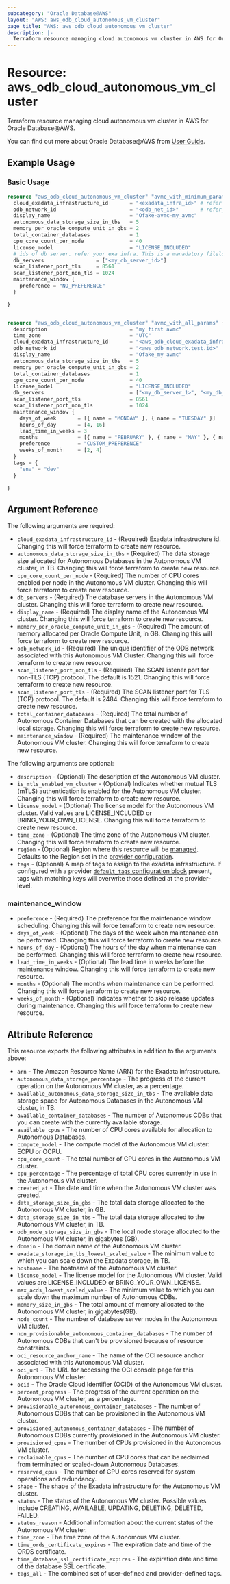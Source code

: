 ```yaml
---
subcategory: "Oracle Database@AWS"
layout: "AWS: aws_odb_cloud_autonomous_vm_cluster"
page_title: "AWS: aws_odb_cloud_autonomous_vm_cluster"
description: |-
  Terraform resource managing cloud autonomous vm cluster in AWS for Oracle Database@AWS.
---
```


# Resource: aws_odb_cloud_autonomous_vm_cluster

Terraform resource managing cloud autonomous vm cluster in AWS for Oracle Database@AWS.

You can find out more about Oracle Database@AWS from [User Guide](https://docs.aws.amazon.com/odb/latest/UserGuide/what-is-odb.html).

## Example Usage

### Basic Usage

```terraform
resource "aws_odb_cloud_autonomous_vm_cluster" "avmc_with_minimum_parameters" {
  cloud_exadata_infrastructure_id       = "<exadata_infra_id>" # refer your exadata infra id
  odb_network_id                        = "<odb_net_id>"       # refer_your_odb_net_id
  display_name                          = "Ofake-avmc-my_avmc"
  autonomous_data_storage_size_in_tbs   = 5
  memory_per_oracle_compute_unit_in_gbs = 2
  total_container_databases             = 1
  cpu_core_count_per_node               = 40
  license_model                         = "LICENSE_INCLUDED"
  # ids of db server. refer your exa infra. This is a manadatory fileld. Refer your cloud exadata infrastructure for db server id
  db_servers                 = ["<my_db_server_id>"]
  scan_listener_port_tls     = 8561
  scan_listener_port_non_tls = 1024
  maintenance_window {
    preference = "NO_PREFERENCE"
  }

}


resource "aws_odb_cloud_autonomous_vm_cluster" "avmc_with_all_params" {
  description                           = "my first avmc"
  time_zone                             = "UTC"
  cloud_exadata_infrastructure_id       = "<aws_odb_cloud_exadata_infrastructure.test.id>"
  odb_network_id                        = "<aws_odb_network.test.id>"
  display_name                          = "Ofake_my avmc"
  autonomous_data_storage_size_in_tbs   = 5
  memory_per_oracle_compute_unit_in_gbs = 2
  total_container_databases             = 1
  cpu_core_count_per_node               = 40
  license_model                         = "LICENSE_INCLUDED"
  db_servers                            = ["<my_db_server_1>", "<my_db_server_2>"]
  scan_listener_port_tls                = 8561
  scan_listener_port_non_tls            = 1024
  maintenance_window {
    days_of_week       = [{ name = "MONDAY" }, { name = "TUESDAY" }]
    hours_of_day       = [4, 16]
    lead_time_in_weeks = 3
    months             = [{ name = "FEBRUARY" }, { name = "MAY" }, { name = "AUGUST" }, { name = "NOVEMBER" }]
    preference         = "CUSTOM_PREFERENCE"
    weeks_of_month     = [2, 4]
  }
  tags = {
    "env" = "dev"
  }

}

```

## Argument Reference

The following arguments are required:

* `cloud_exadata_infrastructure_id` - (Required) Exadata infrastructure id. Changing this will force terraform to create new resource.
* `autonomous_data_storage_size_in_tbs` - (Required) The data storage size allocated for Autonomous Databases in the Autonomous VM cluster, in TB. Changing this will force terraform to create new resource.
* `cpu_core_count_per_node` - (Required) The number of CPU cores enabled per node in the Autonomous VM cluster. Changing this will force terraform to create new resource.
* `db_servers` - (Required) The database servers in the Autonomous VM cluster. Changing this will force terraform to create new resource.
* `display_name` - (Required) The display name of the Autonomous VM cluster. Changing this will force terraform to create new resource.
* `memory_per_oracle_compute_unit_in_gbs` - (Required) The amount of memory allocated per Oracle Compute Unit, in GB. Changing this will force terraform to create new resource.
* `odb_network_id` - (Required) The unique identifier of the ODB network associated with this Autonomous VM Cluster. Changing this will force terraform to create new resource.
* `scan_listener_port_non_tls` - (Required) The SCAN listener port for non-TLS (TCP) protocol. The default is 1521. Changing this will force terraform to create new resource.
* `scan_listener_port_tls` - (Required) The SCAN listener port for TLS (TCP) protocol. The default is 2484. Changing this will force terraform to create new resource.
* `total_container_databases` - (Required) The total number of Autonomous Container Databases that can be created with the allocated local storage. Changing this will force terraform to create new resource.
* `maintenance_window` - (Required) The maintenance window of the Autonomous VM cluster. Changing this will force terraform to create new resource.

The following arguments are optional:

* `description` - (Optional) The description of the Autonomous VM cluster.
* `is_mtls_enabled_vm_cluster` - (Optional) Indicates whether mutual TLS (mTLS) authentication is enabled for the Autonomous VM cluster. Changing this will force terraform to create new resource.
* `license_model` - (Optional) The license model for the Autonomous VM cluster. Valid values are LICENSE_INCLUDED or BRING_YOUR_OWN_LICENSE. Changing this will force terraform to create new resource.
* `time_zone` - (Optional) The time zone of the Autonomous VM cluster. Changing this will force terraform to create new resource.
* `region` - (Optional) Region where this resource will be [managed](https://docs.aws.amazon.com/general/latest/gr/rande.html#regional-endpoints). Defaults to the Region set in the [provider configuration](https://registry.terraform.io/providers/hashicorp/aws/latest/docs#aws-configuration-reference).
* `tags` - (Optional) A map of tags to assign to the exadata infrastructure. If configured with a provider [`default_tags` configuration block](https://registry.terraform.io/providers/hashicorp/aws/latest/docs#default_tags-configuration-block) present, tags with matching keys will overwrite those defined at the provider-level.

### maintenance_window

* `preference` - (Required) The preference for the maintenance window scheduling. Changing this will force terraform to create new resource.
* `days_of_week` - (Optional) The days of the week when maintenance can be performed. Changing this will force terraform to create new resource.
* `hours_of_day` - (Optional) The hours of the day when maintenance can be performed. Changing this will force terraform to create new resource.
* `lead_time_in_weeks` - (Optional) The lead time in weeks before the maintenance window. Changing this will force terraform to create new resource.
* `months` - (Optional) The months when maintenance can be performed. Changing this will force terraform to create new resource.
* `weeks_of_month` - (Optional) Indicates whether to skip release updates during maintenance. Changing this will force terraform to create new resource.

## Attribute Reference

This resource exports the following attributes in addition to the arguments above:

* `arn` - The Amazon Resource Name (ARN) for the Exadata infrastructure.
* `autonomous_data_storage_percentage` - The progress of the current operation on the Autonomous VM cluster, as a percentage.
* `available_autonomous_data_storage_size_in_tbs` - The available data storage space for Autonomous Databases in the Autonomous VM cluster, in TB.
* `available_container_databases` - The number of Autonomous CDBs that you can create with the currently available storage.
* `available_cpus` - The number of CPU cores available for allocation to Autonomous Databases.
* `compute_model` - The compute model of the Autonomous VM cluster: ECPU or OCPU.
* `cpu_core_count` - The total number of CPU cores in the Autonomous VM cluster.
* `cpu_percentage` - The percentage of total CPU cores currently in use in the Autonomous VM cluster.
* `created_at` - The date and time when the Autonomous VM cluster was created.
* `data_storage_size_in_gbs` - The total data storage allocated to the Autonomous VM cluster, in GB.
* `data_storage_size_in_tbs` - The total data storage allocated to the Autonomous VM cluster, in TB.
* `odb_node_storage_size_in_gbs` - The local node storage allocated to the Autonomous VM cluster, in gigabytes (GB).
* `domain` - The domain name of the Autonomous VM cluster.
* `exadata_storage_in_tbs_lowest_scaled_value` - The minimum value to which you can scale down the Exadata storage, in TB.
* `hostname` - The hostname of the Autonomous VM cluster.
* `license_model` - The license model for the Autonomous VM cluster. Valid values are LICENSE_INCLUDED or BRING_YOUR_OWN_LICENSE.
* `max_acds_lowest_scaled_value` - The minimum value to which you can scale down the maximum number of Autonomous CDBs.
* `memory_size_in_gbs` - The total amount of memory allocated to the Autonomous VM cluster, in gigabytes(GB).
* `node_count` - The number of database server nodes in the Autonomous VM cluster.
* `non_provisionable_autonomous_container_databases` - The number of Autonomous CDBs that can't be provisioned because of resource constraints.
* `oci_resource_anchor_name` - The name of the OCI resource anchor associated with this Autonomous VM cluster.
* `oci_url` - The URL for accessing the OCI console page for this Autonomous VM cluster.
* `ocid` - The Oracle Cloud Identifier (OCID) of the Autonomous VM cluster.
* `percent_progress` - The progress of the current operation on the Autonomous VM cluster, as a percentage.
* `provisionable_autonomous_container_databases` - The number of Autonomous CDBs that can be provisioned in the Autonomous VM cluster.
* `provisioned_autonomous_container_databases` - The number of Autonomous CDBs currently provisioned in the Autonomous VM cluster.
* `provisioned_cpus` - The number of CPUs provisioned in the Autonomous VM cluster.
* `reclaimable_cpus` - The number of CPU cores that can be reclaimed from terminated or scaled-down Autonomous Databases.
* `reserved_cpus` - The number of CPU cores reserved for system operations and redundancy.
* `shape` - The shape of the Exadata infrastructure for the Autonomous VM cluster.
* `status` - The status of the Autonomous VM cluster. Possible values include CREATING, AVAILABLE, UPDATING, DELETING, DELETED, FAILED.
* `status_reason` - Additional information about the current status of the Autonomous VM cluster.
* `time_zone` - The time zone of the Autonomous VM cluster.
* `time_ords_certificate_expires` - The expiration date and time of the ORDS certificate.
* `time_database_ssl_certificate_expires` - The expiration date and time of the database SSL certificate.
* `tags_all` - The combined set of user-defined and provider-defined tags.
